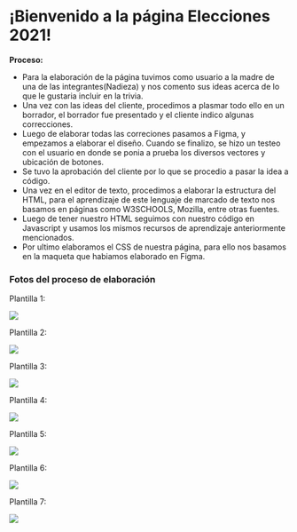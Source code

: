# ¡Bienvenido a la página Elecciones 2021!
**Proceso:**
- Para la elaboración de la página tuvimos como usuario a la madre de una de las integrantes(Nadieza) y nos comento sus ideas acerca de lo que le gustaria incluir en la trivia.
- Una vez con las ideas del cliente, procedimos a plasmar todo ello en un borrador, el borrador fue presentado y el cliente indico algunas correcciones.
- Luego de elaborar todas las correciones pasamos a Figma, y empezamos a elaborar el diseño. Cuando se finalizo, se hizo un testeo con el usuario en donde se ponia a prueba los diversos vectores y ubicación de botones.
- Se tuvo la aprobación del cliente por lo que se procedio a pasar la idea a código.
- Una vez en el editor de texto, procedimos a elaborar la estructura del HTML, para el aprendizaje de este lenguaje de marcado de texto nos basamos en páginas como W3SCHOOLS, Mozilla, entre otras fuentes.
- Luego de tener nuestro HTML seguimos con nuestro código en Javascript y usamos los mismos recursos de aprendizaje anteriormente mencionados.
- Por ultimo elaboramos el CSS de nuestra página, para ello nos basamos en la maqueta que habiamos elaborado en Figma.

### Fotos del proceso de elaboración

Plantilla 1:

![](https://i.imgur.com/ltz4U5K.jpg)

Plantilla 2:

![](https://i.imgur.com/1vSCYTS.jpg)

Plantilla 3:

![](https://i.imgur.com/NG7xe9Y.jpg)

Plantilla 4:

![](https://i.imgur.com/xu5WJZl.jpg)

Plantilla 5:

![](https://i.imgur.com/xu5WJZl.jpg)

Plantilla 6:

![](https://i.imgur.com/dScoFdZ.jpg)

Plantilla 7:

![](https://i.imgur.com/k2lt4CX.jpg)
